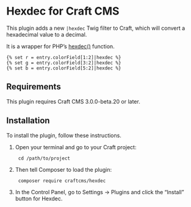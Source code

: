 Hexdec for Craft CMS
====================

This plugin adds a new `|hexdec` Twig filter to Craft, which will convert a hexadecimal value to a decimal.

It is a wrapper for PHP’s [hexdec()](http://php.net/manual/en/function.hexdec.php) function.

```twig
{% set r = entry.colorField[1:2]|hexdec %}
{% set g = entry.colorField[3:2]|hexdec %}
{% set b = entry.colorField[5:2]|hexdec %}
```

## Requirements

This plugin requires Craft CMS 3.0.0-beta.20 or later.

## Installation

To install the plugin, follow these instructions.

1. Open your terminal and go to your Craft project:

        cd /path/to/project

2. Then tell Composer to load the plugin:

        composer require craftcms/hexdec

3. In the Control Panel, go to Settings → Plugins and click the “Install” button for Hexdec.

